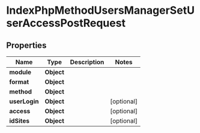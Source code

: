 

# IndexPhpMethodUsersManagerSetUserAccessPostRequest


## Properties

| Name | Type | Description | Notes |
|------------ | ------------- | ------------- | -------------|
|**module** | **Object** |  |  |
|**format** | **Object** |  |  |
|**method** | **Object** |  |  |
|**userLogin** | **Object** |  |  [optional] |
|**access** | **Object** |  |  [optional] |
|**idSites** | **Object** |  |  [optional] |



